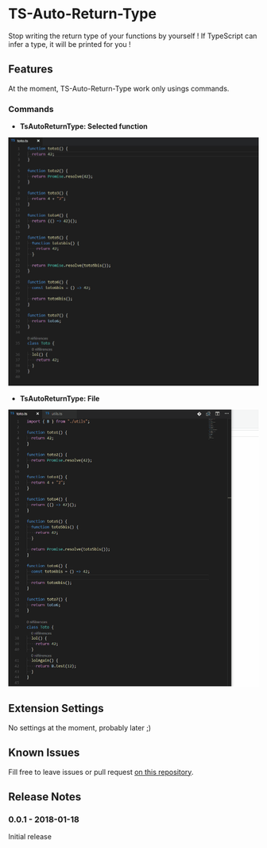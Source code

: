 # TS-Auto-Return-Type

Stop writing the return type of your functions by yourself ! If TypeScript can infer a type, it will be printed for you !

## Features

At the moment, TS-Auto-Return-Type work only usings commands.

### Commands

* **TsAutoReturnType: Selected function**

![feature X](./images/ts-auto-return-type-function.gif)

* **TsAutoReturnType: File**

![feature X](./images/ts-auto-return-type-file.gif)

## Extension Settings

No settings at the moment, probably later ;)

## Known Issues

Fill free to leave issues or pull request [on this repository](https://github.com/GuillaumeNury/vscode-ts-auto-return-type).

## Release Notes

### 0.0.1 - 2018-01-18

Initial release
